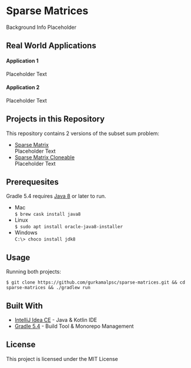 # Sparse Matrices
Background Info Placeholder
## Real World Applications
#### Application 1
Placeholder Text
#### Application 2
Placeholder Text
## Projects in this Repository
This repository contains 2 versions of the subset sum problem:
* [Sparse Matrix](#)<br />Placeholder Text
* [Sparse Matrix Cloneable](#)<br />Placeholder Text
## Prerequesites
Gradle 5.4 requires [Java 8](https://www.oracle.com/technetwork/java/javaee/downloads/jdk8-downloads-2133151.html) or later to run.
* Mac<br />```$ brew cask install java8```
* Linux<br />```$ sudo apt install oracle-java8-installer```
* Windows<br />```C:\> choco install jdk8```
## Usage
Running both projects:
```
$ git clone https://github.com/gurkamalpsc/sparse-matrices.git && cd sparse-matrices && ./gradlew run
```
## Built With
* [IntelliJ Idea CE](https://www.jetbrains.com/idea/) - Java & Kotlin IDE
* [Gradle 5.4](https://gradle.org/) - Build Tool & Monorepo Management
## License
This project is licensed under the MIT License
